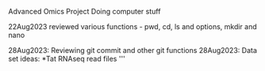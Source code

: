 Advanced Omics Project
Doing computer stuff

22Aug2023 reviewed various functions - pwd, cd, ls and options, mkdir and nano

28Aug2023: Reviewing git commit and other git functions
28Aug2023: Data set ideas:
	*Tat RNAseq read files
'''
